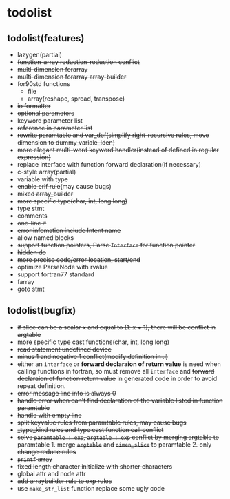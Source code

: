 # todolist
## todolist(features)
- lazygen(partial)
- ~~function-array reduction-reduction conflict~~
- ~~multi-dimension forarray~~
- ~~multi-dimension forarray array-builder~~
- for90std functions
	- file
	- array(reshape, spread, transpose)
- ~~io formatter~~
- ~~optional parameters~~
- ~~keyword parameter list~~
- ~~reference in parameter list~~
- ~~rewrite paramtable and var_def(simplify right-recursive rules, move dimension to dummy_variale_iden)~~
- ~~more elegant multi-word keyword handler(instead of defined in regular expression)~~
- replace interface with function forward declaration(if necessary)
- c-style array(partial)
- variable with type
- ~~enable crlf rule~~(may cause bugs)
- ~~mixed array_builder~~
- ~~more specific type(char, int, long long)~~
- type stmt
- ~~comments~~
- ~~one-line if~~
- ~~error infomation include Intent name~~
- ~~allow named blocks~~
- ~~support function pointers, Parse `Interface` for function pointer~~
- ~~hidden do~~
- ~~more precise code/error location, start/end~~
- optimize ParseNode with rvalue
- support fortran77 standard
- farray
- goto stmt

## todolist(bugfix)
- ~~if slice can be a scalar x and equal to (1: x + 1), there will be conflict in argtable~~
- more specific type cast functions(char, int, long long)
- ~~read statement undefined device~~
- ~~minus 1 and negative 1 conflict(modify definition in .l)~~
- either an `interface` or **forward declaraion of return value** is need when calling functions in fortran, so must remove all `interface` and ~~forward declaraion of function return value~~ in generated code in order to avoid repeat definition.
- ~~error message line info is always 0~~
- ~~handle error when can't find declaration of the variable listed in function paramtable~~
- ~~handle with empty line~~
- ~~split keyvalue rules from paramtable rules, may cause bugs~~
- ~~_type_kind rules and type cast function call conflict~~
- ~~solve `paramtable : exp`, `argtable : exp` conflict by merging argtable to paramtable~~
	~~1. merge `argtable` and `dimen_slice` to paramtable~~
	~~2. only change reduce rules~~
- ~~`printf` array~~
- ~~fixed length character initialize with shorter characters~~
- global attr and node attr
- ~~add arraybuilder rule to exp rules~~
- use `make_str_list` function replace some ugly code